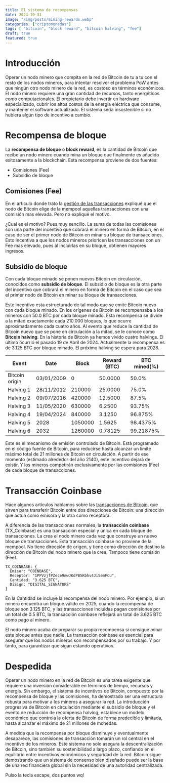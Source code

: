 ```yaml
---
title: El sistema de recompensas
date: 2024-10-31
image: "/img/posts/mining-rewards.webp"
categories: ["criptomonedas"]
tags: [ "bitcoin", "block reward", "bitcoin halving", "fee"]
draft: true
featured: true
---
```


# Introducción

Operar un nodo minero que compita en la red de Bitcoin de tu a tu con el resto de los nodos mineros, para intentar resolver el problema PoW antes que ningún otro nodo minero de la red, es costoso en términos económicos. El nodo minero requiere una gran cantidad de recursos, tanto energéticos como computacionales. El propietario debe invertir en hardware especializado, cubrir los altos costos de la energía eléctrica que consume, y mantener el software actualizado. El sistema sería insostenible si no hubiera algún tipo de incentivo a cambio.

# Recompensa de bloque

La **recompensa de bloque** o **block reward**, es la cantidad de Bitcoin que recibe un nodo minero cuando mina un bloque que finalmente es añadido exitosamente a la blockchain. Esta recompensa proviene de dos fuentes:

- Comisiones (Fee)
- Subsidio de bloque

## Comisiones (Fee)

En el articulo donde trato la [gestión de las transacciones](/post/2024/bitcoin-transaction-management) expliqué que el nodo de Bitcoin elige de la mempool aquellas transacciones con una comisión mas elevada. Pero no expliqué el motivo.

¿Cual es el motivo? Pues muy sencillo. La suma de todas las comisiones son una parte del incentivo que cobrará el minero en forma de Bitcoin, en el caso de ser el primer nodo de Bitcoin en minar su bloque de transacciones. Esto incentiva a que los nodos mineros prioricen las transacciones con un Fee mas elevado, pues al incluirlas en su bloque, obtienen mayores ingresos.

## Subsidio de bloque

Con cada bloque minado se ponen nuevos Bitcoin en circulación, conocidos como **subsidio de bloque**. El subsidio de bloque es la otra parte del incentivo que cobrará el minero en forma de Bitcoin en el caso que sea el primer nodo de Bitcoin en minar su bloque de transacciones.

Este incentivo esta estructurado de tal modo que se emite Bitcoin nuevo con cada bloque minado. En los orígenes de Bitcoin se recompensaba a los mineros con 50.0 BTC por cada bloque minado. Esta recompensa se divide a la mitad exactamente cada 210.000 bloques, lo que ocurre aproximadamente cada cuatro años. Al evento que reduce la cantidad de Bitcoin nuevo que se pone en circulación a la mitad, se le conoce como **Bitcoin halving**. En la historia de Bitcoin ya hemos vivido cuatro halvings. El último ocurrió el pasado 19 de Abril de 2024. Actualmente la recompensa es de 3.125 BTC por bloque minado. El próximo halving se espera para 2028.

| Event             | Date          |  Block     |  Reward (BTC) |   BTC mined(%) |
|-------------------|---------------|------------|---------------|--------------- |
| Bitcoin origin    | 03/01/2009    |  0         |  50.0000      |   50.0%        |
| Halving 1         | 28/11/2012    |  210000    |  25.0000      |   75.0%        |
| Halving 2         | 09/07/2016    |  420000    |  12.5000      |   87.5%        |
| Halving 3         | 11/05/2020    |  630000    |   6.2500      |   93.75%       |
| Halving 4         | 19/04/2024    |  840000    |   3.1250      |   96.875%      |
| Halving 5         | 2028          |  1050000   |   1.5625      |   98.4375%     |
| Halving 6         | 2032          |  1260000   |   0.78125     |   99.21875%    |

Este es el mecanismo de emisión controlado de Bitcoin. Está programado en el código fuente de Bitcoin, para reducirse hasta alcanzar un limite máximo total de 21 millones de Bitcoin en circulación. A partir de ese momento (estimado alrededor del año 2140), este incentivo dejará de existir. Y los mineros competirán exclusivamente por las comisiones (Fee) de cada bloque de transacciones.

# Transacción Coinbase

Hace algunos artículos hablamos sobre las [transacciones de Bitcoin](/post/2024/bitcoin-transaction), que sirven para transferir Bitcoin entre dos direcciones de Bitcoin: una dirección que actúa como emisora y la otra como receptora.

A diferencia de las transacciones normales, la **transacción coinbase** (TX_Coinbase) es una transacción especial y única en cada bloque de transacciones. La crea el nodo minero cada vez que construye un nuevo bloque de transacciones. Esta transacción coinbase no proviene de la mempool. No tiene dirección de origen, y tiene como dirección de destino la dirección de Bitcoin del nodo minero que la crea. Tampoco tiene comisión (Fee).

```
TX_COINBASE: {
  Emisor: "COINBASE",
  Receptor: "1PPVzjfPZece9mwJKdPB5Kbhv4JiSemFCu",
  Cantidad: "3.625 BTC",
  DiSign: "DIGITAL_SIGNATURE"
}
```

En la Cantidad se incluye la recompensa del nodo minero. Por ejemplo, si un minero encuentra un bloque válido en 2025, cuando la recompensa de bloque son 3.125 BTC, y las transacciones incluidas pagan comisiones por un total de 0.5 BTC, la transacción coinbase reflejará un total de 3.625 BTC como pago al minero.

El nodo minero acaba de preparar su propia recompensa si consigue minar este bloque antes que nadie. La transacción coinbase es esencial para asegurar que los nodos mineros son recompensados por su trabajo. Y por tanto, para garantizar que sigan estando operativos.

# Despedida

Operar un nodo minero en la red de Bitcoin es una tarea exigente que requiere una inversión considerable en términos de tiempo, recursos y energía. Sin embargo, el sistema de incentivos de Bitcoin, compuesto por la recompensa de bloque y las comisiones, ha demostrado ser una estructura robusta para motivar a los mineros a asegurar la red. La introducción progresiva de Bitcoin en circulación mediante el subsidio de bloque y el evento de reducción de recompensa halving, establece un modelo económico que controla la oferta de Bitcoin de forma predecible y limitada, hasta alcanzar el máximo de 21 millones de monedas.

A medida que la recompensa por bloque disminuye y eventualmente desaparece, las comisiones de transacción tomarán un rol central en el incentivo de los mineros. Este sistema no solo asegura la descentralización de Bitcoin, sino también su sostenibilidad a largo plazo, confiando en el equilibrio entre incentivos económicos y seguridad de la red. Bitcoin sigue demostrando que un sistema de consenso bien diseñado puede ser la base de una red financiera global sin la necesidad de una autoridad centralizada.

Pulso la tecla escape, dos puntos wq!
